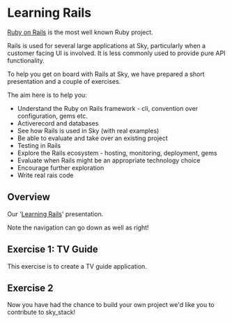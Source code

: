 # Learning Rails

[Ruby on Rails](http://www.rubyonrails.org) is the most well known Ruby project.

Rails is used for several large applications at Sky, particularly when a customer facing UI is involved. It is less commonly used to provide pure API functionality.

To help you get on board with Rails at Sky, we have prepared a short presentation and a couple of exercises.

The aim here is to help you:

* Understand the Ruby on Rails framework - cli, convention over configuration, gems etc.
* Activerecord and databases
* See how Rails is used in Sky (with real examples)
* Be able to evaluate and take over an existing project
* Testing in Rails
* Explore the Rails ecosystem - hosting, monitoring, deployment, gems
* Evaluate when Rails might be an appropriate technology choice
* Encourage further exploration
* Write real rais code

## Overview

Our '[Learning Rails](http://slides.com/dtt101/learning-rails)' presentation.

Note the navigation can go down as well as right!

## Exercise 1: TV Guide

This exercise is to create a TV guide application.

## Exercise 2

Now you have had the chance to build your own project we'd like you to contribute to sky_stack!
